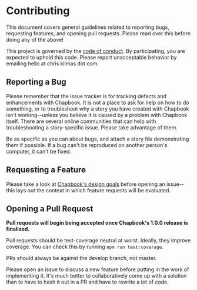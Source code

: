 # Contributing

This document covers general guidelines related to reporting bugs, requesting
features, and opening pull requests. Please read over this before doing any of
the above!

This project is governed by the [code of conduct](CODE_OF_CONDUCT.md). By
participating, you are expected to uphold this code. Please report unacceptable
behavior by emailing hello at chris klimas dot com.

## Reporting a Bug

Please remember that the issue tracker is for tracking defects and
enhancements with Chapbook. It is not a place to ask for help on how to do
something, or to troubleshoot why a story you have created with Chapbook isn't
working--unless you believe it is caused by a problem with Chapbook itself.
There are several online communities that can help with troubleshooting a
story-specific issue. Please take advantage of them.

Be as specific as you can about bugs, and attach a story file demonstrating them
if possible. If a bug can't be reproduced on another person's computer, it can't
be fixed.

## Requesting a Feature

Please take a look at [Chapbook's design goals](DESIGN_GOALS.md) before opening
an issue--this lays out the context in which feature requests will be evaluated.

## Opening a Pull Request

**Pull requests will begin being accepted once Chapbook's 1.0.0 release is finalized.**

Pull requests should be test-coverage neutral at worst. Ideally, they improve
coverage. You can check this by running `npm run test:coverage`.

PRs should always be against the develop branch, not master.

Please open an issue to discuss a new feature before putting in the work of
implementing it. It's much better to collaboratively come up with a solution
than to have to hash it out in a PR and have to rewrite a lot of code.